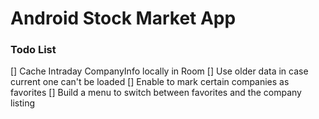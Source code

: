 # Android Stock Market App

### Todo List

[] Cache Intraday CompanyInfo locally in Room
[] Use older data in case current one can't be loaded
[] Enable to mark certain companies as favorites
[] Build a menu to switch between favorites and the company listing

